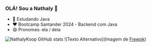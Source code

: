 ### OLÁ! Sou a Nathaly 👋

- 🌱 Estudando Java
- :heart: Bootcamp Santander 2024 - Backend com Java
- 😄 Pronomes: ela / dela

![NathalyKoop GitHub stats](https://github-readme-stats.vercel.app/api?username=NathalyKoop&show_icons=true&theme=ambient_gradient) ![Texto Alternativo](Imagem de <a href="https://br.freepik.com/vetores-gratis/ilustracoes-de-animais-kawaii-desenhadas-a-mao_27256267.htm#page=4&query=desenho%20gato%20rosa&position=48&from_view=keyword&track=ais_user_b&uuid=f1845961-a9c2-4695-9a69-e1b7f12aa0e6">Freepik</a>)
